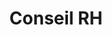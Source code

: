 ---
tags: cards
cardOrder: order:1;
wrapColor: yellow_wrap
title: Conseil RH
image: /img/conseil_rh.png
imgClass: img_y_fit
altImage: Conseil RH
jqueryClass: conseil
bgColor:  bg_yellow
backTitleColor: blue
textColor: blue
description: ["Ponctuel ou permanent", "Un véritable support à l'adresse des :"]
descriptionListItem: ["Entreprises","Associations", "Particuliers","IRP","Médecins (généralistes, du travail)"]
buttonBack: card_btn_back
---